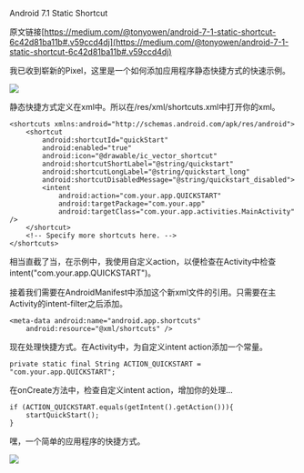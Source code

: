 Android 7.1 Static Shortcut

原文链接[https://medium.com/@tonyowen/android-7-1-static-shortcut-6c42d81ba11b#.v59ccd4dj](https://medium.com/@tonyowen/android-7-1-static-shortcut-6c42d81ba11b#.v59ccd4dj)

我已收到崭新的Pixel，这里是一个如何添加应用程序静态快捷方式的快速示例。

![](https://cdn-images-1.medium.com/max/1600/1*exFaVibhueg3LjKAkAtduA.gif)

静态快捷方式定义在xml中。所以在/res/xml/shortcuts.xml中打开你的xml。

```
<shortcuts xmlns:android="http://schemas.android.com/apk/res/android">
    <shortcut
        android:shortcutId="quickStart"
        android:enabled="true"
        android:icon="@drawable/ic_vector_shortcut"
        android:shortcutShortLabel="@string/quickstart"
        android:shortcutLongLabel="@string/quickstart_long"
        android:shortcutDisabledMessage="@string/quickstart_disabled">
        <intent
            android:action="com.your.app.QUICKSTART"
            android:targetPackage="com.your.app"
            android:targetClass="com.your.app.activities.MainActivity" />
    </shortcut>
    <!-- Specify more shortcuts here. -->
</shortcuts>
```
相当直截了当，在示例中，我使用自定义action，以便检查在Activity中检查intent("com.your.app.QUICKSTART")。

接着我们需要在AndroidManifest中添加这个新xml文件的引用。只需要在主Activity的intent-filter之后添加。

```
<meta-data android:name="android.app.shortcuts"
    android:resource="@xml/shortcuts" />
```

现在处理快捷方式。在Activity中，为自定义intent action添加一个常量。

```
private static final String ACTION_QUICKSTART = "com.your.app.QUICKSTART";
```

在onCreate方法中，检查自定义intent action，增加你的处理...

```
if (ACTION_QUICKSTART.equals(getIntent().getAction())){
    startQuickStart();
}
```

嘿，一个简单的应用程序的快捷方式。

![](https://cdn-images-1.medium.com/max/1600/1*FocYpVdQSIWfPuk2vbNJvQ.png)